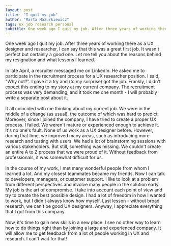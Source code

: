 ```yaml
---
layout: post
title:  "I quit my job"
author: "Marta Mazurkiewicz"
tags: ux job research personal
subtitle: One week ago I quit my job. After three years of working there as a UX designer and researcher, I can say that this was a great first job.
---
```


One week ago I quit my job. After three years of working there as a UX designer and researcher, I can say that this was a great first job. It wasn't perfect but certainly a good one. Let me tell you about the reasons behind my resignation and what lessons I learned.<br/>
<br/>
In late April, a recruiter messaged me on LinkedIn. He asked me to participate in the recruitment process for a UX researcher position. I said, "Why not?". I gave it a try and (to my surprise) got the job. Frankly, I didn't expect this ending to my story at my current company. The recruitment process was very demanding, and it took me one month - I will probably write a separate post about it.<br/>
<br/>
It all coincided with me thinking about my current job. We were in the middle of a change (as usual), the outcome of which was hard to predict. Moreover, since I joined the company, I have tried to create a proper UX process. I failed. We weren't mature or experienced enough to achieve it. It's no one's fault. None of us work as a UX designer before. However, during that time, we improved many areas, such as introducing more research and testing with users. We had a lot of brainstorming sessions with various stakeholders. But still, something was missing. We couldn't create an entire A to Z process that we were proud of it. Without feedback from professionals, it was somewhat difficult for us.<br/>
<br/>
In the course of my work, I met many wonderful people from whom I learned a lot. And my closest teammates became my friends. Now I can talk to developers, managers, or customer support. I like to look at a problem from different perspectives and involve many people in the solution early. My job is the art of compromise. I take into account each point of view and try to create the best possible design. I had a lot of freedom in how I wanted to work, but I didn't always know how myself. Last lesson - without broad research, we can't be good UX designers. Anyway, I appreciate everything that I got from this company. <br/>
<br/>
Now, it's time to gain new skills in a new place. I see no other way to learn how to do things right than by joining a large and experienced company. It will allow me to get feedback from a lot of people working in UX and research. I can't wait for that!
